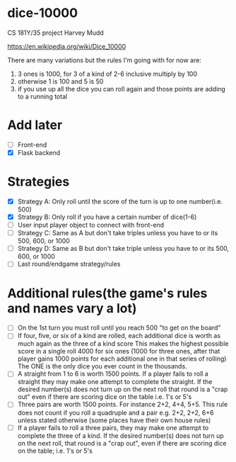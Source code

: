 # dice-10000
CS 181Y/35 project Harvey Mudd

https://en.wikipedia.org/wiki/Dice_10000

There are many variations but the rules I'm going with for now are:

1. 3 ones is 1000, for 3 of a kind of 2-6 inclusive multiply by 100
2. otherwise 1 is 100 and 5 is 50
3. if you use up all the dice you can roll again and those points are 
adding to a running total

# Add later
- [ ] Front-end
- [X] Flask backend

# Strategies
- [X] Strategy A: Only roll until the score of the turn is up to one number(i.e. 500)
- [X] Strategy B: Only roll if you have a certain number of dice(1-6)
- [ ] User input player object to connect with front-end
- [ ] Strategy C: Same as A but don't take triples unless you have to or its 500, 600, or 1000
- [ ] Strategy D: Same as B but don't take triple unless you have to or its 500, 600, or 1000
- [ ] Last round/endgame strategy/rules

# Additional rules(the game's rules and names vary a lot)
- [ ] On the 1st turn you must roll until you reach 500 "to get on the board"
- [ ] If four, five, or six of a kind are rolled, each additional dice is worth as much again as the three of a kind score
    This makes the highest possible score in a single roll 4000 for six ones (1000 for three ones, after that player gains 1000 points for each additional one in that series of rolling) The ONE is the only dice you ever count in the thousands.
- [ ] A straight from 1 to 6 is worth 1500 points. If a player fails to roll a straight they may make one attempt to complete the straight. If the desired number(s) does not turn up on the next roll that round is a "crap out" even if there are scoring dice on the table i.e. 1's or 5's
- [ ] Three pairs are worth 1500 points. For instance 2+2, 4+4, 5+5. This rule does not count if you roll a quadruple and a pair e.g. 2+2, 2+2, 6+6 unless stated otherwise (some places have their own house rules)
- [ ] If a player fails to roll a three pairs, they may make one attempt to complete the three of a kind. If the desired number(s) does not turn up on the next roll, that round is a "crap out", even if there are scoring dice on the table; i.e. 1's or 5's
